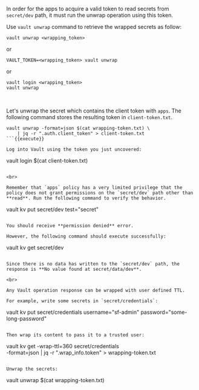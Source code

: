 In order for the apps to acquire a valid token to read secrets from `secret/dev` path, it must run the unwrap operation using this token.

Use `vault unwrap` command to retrieve the wrapped secrets as follow:

```
vault unwrap <wrapping_token>
```
or
```
VAULT_TOKEN=<wrapping_token> vault unwrap
```
or
```
vault login <wrapping_token>
vault unwrap
```

<br>

Let's unwrap the secret which contains the client token with `apps`. The following command stores the resulting token in `client-token.txt`.

```
vault unwrap -format=json $(cat wrapping-token.txt) \
    | jq -r ".auth.client_token" > client-token.txt
```{{execute}}

Log into Vault using the token you just uncovered:

```
vault login $(cat client-token.txt)
```{{execute}}

<br>

Remember that `apps` policy has a very limited privilege that the policy does not grant permissions on the `secret/dev` path other than **read**. Run the following command to verify the behavior.

```
vault kv put secret/dev test="secret"
```{{execute}}

You should receive **permission denied** error.

However, the following command should execute successfully:

```
vault kv get secret/dev
```{{execute}}

Since there is no data has written to the `secret/dev` path, the response is **No value found at secret/data/dev**.

<br>

Any Vault operation response can be wrapped with user defined TTL.

For example, write some secrets in `secret/credentials`:

```
vault kv put secret/credentials username="sf-admin" password="some-long-password"
```{{execute}}

Then wrap its content to pass it to a trusted user:

```
vault kv get -wrap-ttl=360 secret/credentials \
    -format=json | jq -r ".wrap_info.token" > wrapping-token.txt
```{{execute}}

Unwrap the secrets:

```
vault unwrap $(cat wrapping-token.txt)
```{{execute}}
